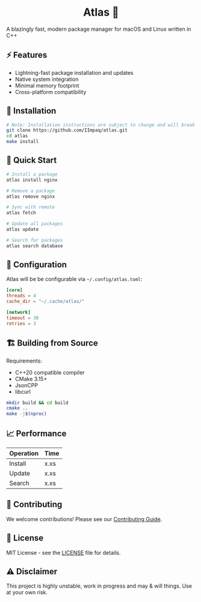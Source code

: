 <h1 align="center">Atlas 🚀</h1>

A blazingly fast, modern package manager for macOS and Linux written in C++

## ⚡️ Features

- Lightning-fast package installation and updates
- Native system integration
- Minimal memory footprint
- Cross-platform compatibility

## 🚀 Installation

```bash
# Note: Installation instructions are subject to change and will break 
git clone https://github.com/IImpaq/atlas.git
cd atlas
make install
```

## 🎯 Quick Start

```bash
# Install a package
atlas install nginx

# Remove a package
atlas remove nginx

# Sync with remote
atlas fetch

# Update all packages
atlas update

# Search for packages
atlas search database
```

## 🔧 Configuration

Atlas will be be configurable via ```~/.config/atlas.toml```:

```toml
[core]
threads = 4
cache_dir = "~/.cache/atlas/"

[network]
timeout = 30
retries = 3
```

## 🏗 Building from Source

Requirements:
- C++20 compatible compiler
- CMake 3.15+
- JsonCPP
- libcurl

```bash
mkdir build && cd build
cmake ..
make -j$(nproc)
```

## 📈 Performance

| Operation | Time |
|-----------|------|
| Install   | x.xs |
| Update    | x.xs |
| Search    | x.xs |

## 🤝 Contributing

We welcome contributions! Please see our [Contributing Guide](CONTRIBUTING.md).

## 📜 License

MIT License - see the [LICENSE](LICENSE) file for details.

## ⚠️ Disclaimer

This project is highly unstable, work in progress and may & will things. Use at your own risk.
 
